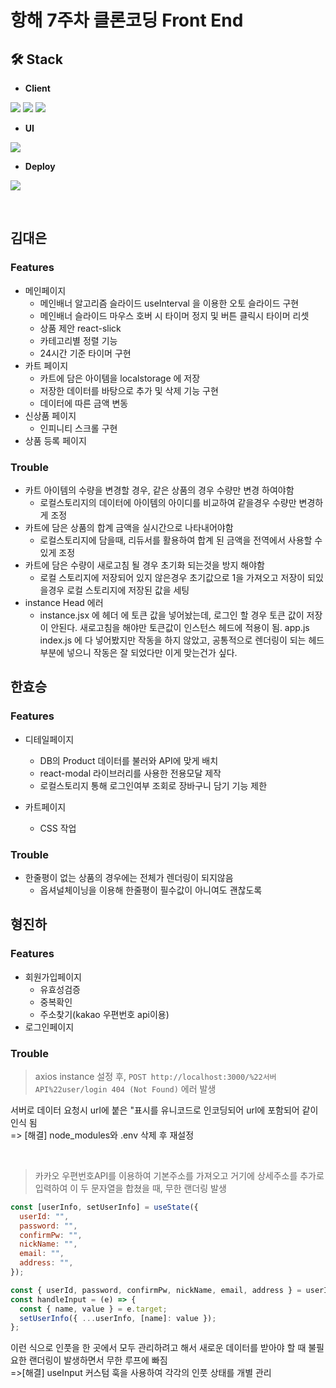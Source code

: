 # 항해 7주차 클론코딩 Front End

## 🛠 Stack

- <strong>Client</strong>
<p>
  <img src="https://img.shields.io/badge/JavaScript-F7DF1E?style=for-the-badge&logo=JavaScript&logoColor=black">
  <img src="https://img.shields.io/badge/React-61DAFB?style=for-the-badge&logo=React&logoColor=black">
  <img src="https://img.shields.io/badge/Redux-764ABC?style=for-the-badge&logo=Redux&logoColor=white">
</p>

- <strong>UI</strong>

<p>
  <img src="https://img.shields.io/badge/styled components-DB7093?style=for-the-badge&logo=styled-components&logoColor=white">
</p>

- <strong>Deploy</strong>

<p>
  <img src="https://img.shields.io/badge/Vercel-000000?style=for-the-badge&logo=Vercel&logoColor=white">
</p>



</br>

## 김대은

### Features
- 메인페이지
  - 메인배너 알고리즘 슬라이드 useInterval 을 이용한 오토 슬라이드 구현
  - 메인배너 슬라이드 마우스 호버 시 타이머 정지 및 버튼 클릭시 타이머 리셋
  - 상품 제안 react-slick 
  - 카테고리별 정렬 기능
  - 24시간 기준 타이머 구현
- 카트 페이지
  - 카트에 담은 아이템을 localstorage 에 저장
  - 저장한 데이터를 바탕으로 추가 및 삭제 기능 구현
  - 데이터에 따른 금액 변동
- 신상품 페이지
  - 인피니티 스크롤 구현
- 상품 등록 페이지
 
### Trouble
- 카트 아이템의 수량을 변경할 경우, 같은 상품의 경우 수량만 변경 하여야함
  - 로컬스토리지의 데이터에 아이템의 아이디를 비교하여 같을경우 수량만 변경하게 조정
- 카트에 담은 상품의 합계 금액을 실시간으로 나타내어야함
  - 로컬스토리지에 담을때, 리듀서를 활용하여 합계 된 금액을 전역에서 사용할 수 있게 조정
- 카트에 담은 수량이 새로고침 될 경우 초기화 되는것을 방지 해야함
  - 로컬 스토리지에 저장되어 있지 않은경우 초기값으로 1을 가져오고 저장이 되있을경우 로컬 스토리지에 저장된 값을 세팅
- instance Head 에러
  - instance.jsx 에 헤더 에 토큰 값을 넣어놨는데, 로그인 할 경우 토큰 값이 저장이 안된다. 새로고침을 해야만 토큰값이 인스턴스 헤드에 적용이 됨.
    app.js index.js 에 다 넣어봤지만 작동을 하지 않았고, 공통적으로 렌더링이 되는 헤드 부분에 넣으니 작동은 잘 되었다만 이게 맞는건가 싶다.

## 한효승

### Features

- 디테일페이지
  - DB의 Product 데이터를 불러와 API에 맞게 배치
  - react-modal 라이브러리를 사용한 전용모달 제작
  - 로컬스토리지 통해 로그인여부 조회로 장바구니 담기 기능 제한
  
- 카트페이지
  - CSS 작업
  
### Trouble
- 한줄평이 없는 상품의 경우에는 전체가 렌더링이 되지않음
  - 옵셔널체이닝을 이용해 한줄평이 필수값이 아니여도 괜찮도록 

## 형진하

### Features

- 회원가입페이지
  - 유효성검증
  - 중복확인
  - 주소찾기(kakao 우편번호 api이용)
- 로그인페이지

### Trouble

> axios instance 설정 후, `POST http://localhost:3000/%22서버API%22user/login 404 (Not Found)` 에러 발생

서버로 데이터 요청시 url에 붙은 "표시를 유니코드로 인코딩되어 url에 포함되어 같이 인식 됨<br>
=> [해결] node_modules와 .env 삭제 후 재설정

<br>

> 카카오 우편번호API를 이용하여 기본주소를 가져오고 거기에 상세주소를 추가로 입력하여 이 두 문자열을 합쳤을 때, 무한 랜더링 발생

```js
const [userInfo, setUserInfo] = useState({
  userId: "",
  password: "",
  confirmPw: "",
  nickName: "",
  email: "",
  address: "",
});

const { userId, password, confirmPw, nickName, email, address } = userInfo;
const handleInput = (e) => {
  const { name, value } = e.target;
  setUserInfo({ ...userInfo, [name]: value });
};
```

이런 식으로 인풋을 한 곳에서 모두 관리하려고 해서 새로운 데이터를 받아야 할 때 불필요한 랜더링이 발생하면서 무한 루프에 빠짐
<br>
=>[해결] useInput 커스텀 훅을 사용하여 각각의 인풋 상태를 개별 관리
